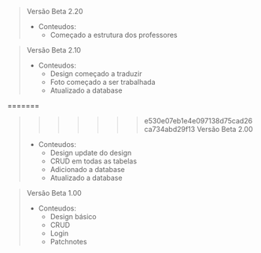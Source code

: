 >Versão Beta 2.20
> - Conteudos:
>   - Começado a estrutura dos professores

>Versão Beta 2.10
> - Conteudos:
>   - Design começado a traduzir
>   - Foto começado a ser trabalhada
>   - Atualizado a database

=======
>>>>>>> e530e07eb1e4e097138d75cad26ca734abd29f13
>Versão Beta 2.00
> - Conteudos:
>   - Design update do design
>   - CRUD em todas as tabelas
>   - Adicionado a database
>   - Atualizado a database



>Versão Beta 1.00
> - Conteudos:
>   - Design básico
>   - CRUD
>   - Login
>   - Patchnotes
